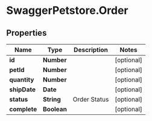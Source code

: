 # SwaggerPetstore.Order

## Properties
Name | Type | Description | Notes
------------ | ------------- | ------------- | -------------
**id** | **Number** |  | [optional] 
**petId** | **Number** |  | [optional] 
**quantity** | **Number** |  | [optional] 
**shipDate** | **Date** |  | [optional] 
**status** | **String** | Order Status | [optional] 
**complete** | **Boolean** |  | [optional] 


